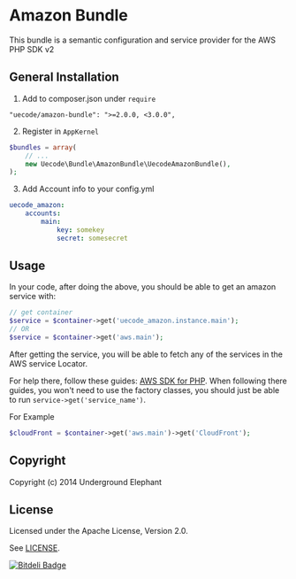 Amazon Bundle
============

This bundle is a semantic configuration and service provider for the AWS PHP SDK v2

## General Installation

1. Add to composer.json under `require`

```
"uecode/amazon-bundle": ">=2.0.0, <3.0.0",
```

2. Register in `AppKernel`

``` php
$bundles = array(
	// ...
	new Uecode\Bundle\AmazonBundle\UecodeAmazonBundle(),
);
```

3. Add Account info to your config.yml

```yml
uecode_amazon:
    accounts:
        main:
            key: somekey
            secret: somesecret
```

## Usage

In your code, after doing the above, you should be able to get an amazon service with:

```php
// get container
$service = $container->get('uecode_amazon.instance.main');
// OR
$service = $container->get('aws.main');
```

After getting the service, you will be able to fetch any of the services in the AWS service Locator.

For help there, follow these guides: [AWS SDK for PHP][0]. When following there guides, you won't need to use the factory classes,
you should just be able to run `service->get('service_name')`.

For Example

```php
$cloudFront = $container->get('aws.main')->get('CloudFront');
```

## Copyright

Copyright (c) 2014 Underground Elephant

## License

Licensed under the Apache License, Version 2.0.

See [LICENSE][1].


[![Bitdeli Badge](https://d2weczhvl823v0.cloudfront.net/uecode/amazon-bundle/trend.png)](https://bitdeli.com/free "Bitdeli Badge")


[0]: http://docs.aws.amazon.com/aws-sdk-php/guide/latest/index.html#service-specific-guides
[1]: https://github.com/uecode/amazon-bundle/LICENSE
